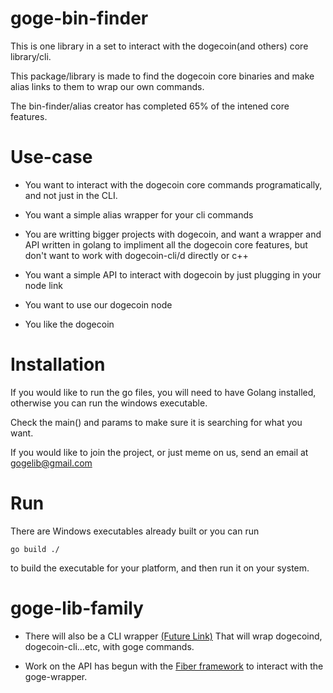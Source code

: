 # goge-bin-finder

This is one library in a set to interact with the dogecoin(and others) core library/cli.

This package/library is made to find the dogecoin core binaries and make alias links to them to wrap our own commands.

The bin-finder/alias creator has completed 65% of the intened core features.

# Use-case

- You want to interact with the dogecoin core commands programatically, and not just in the CLI.

- You want a simple alias wrapper for your cli commands

- You are writting bigger projects with dogecoin, and want a wrapper and API written in golang to impliment all the dogecoin core features, but don't want to work with dogecoin-cli/d directly or c++
- You want a simple API to interact with dogecoin by just plugging in your node link
- You want to use our dogecoin node
- You like the dogecoin



# Installation
If you would like to run the go files, you will need to have Golang installed, otherwise you can run the windows executable.

Check the main() and params to make sure it is searching for what you want.

If you would like to join the project, or just meme on us, send an email at [gogelib@gmail.com](gogelib@gmail.com)

# Run
There are Windows executables already built or you can run 
```
go build ./
```
to build the executable for your platform, and then run it on your system.
# goge-lib-family

- There will also be a CLI wrapper [(Future Link)](https://radroutes.com) That will wrap dogecoind, dogecoin-cli...etc, with goge commands.
 
- Work on the API has begun with the [Fiber framework](https://github.com/gofiber/fiber) to interact with the goge-wrapper.
